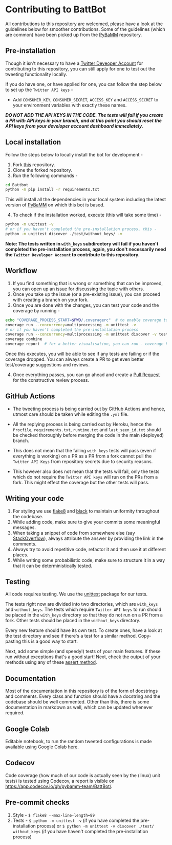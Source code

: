 # Contributing to BattBot

All contributions to this repository are welcomed, please have a look at the guidelines below for smoother contributions.
Some of the guidelines (which are common) have been picked up from the [PyBaMM](https://github.com/pybamm-team/PyBaMM/blob/develop/CONTRIBUTING.md) repository.

## Pre-installation

Though it isn't necessary to have a [Twitter Deveoper Account](https://developer.twitter.com/en/apply-for-access) for contributing to this repository, you can still apply for one to test out the tweeting functionality locally.

If you do have one, or have applied for one, you can follow the step below to set up the `Twitter API keys` -

- Add `CONSUMER_KEY`, `CONSUMER_SECRET`, `ACCESS_KEY` and `ACCESS_SECRET` to your environment variables with exactly these names.

**_DO NOT ADD THE API KEYS IN THE CODE. The tests will fail if you create a PR with API keys in your branch, and at this point you should reset the API keys from your developer account dashboard immediately._**

## Local installation

Follow the steps below to locally install the bot for development -

1. Fork [this](https://github.com/pybamm-team/BattBot) repository.
2. Clone the forked repository.
3. Run the following commands -

```bash
cd Battbot
python -m pip install -r requirements.txt
```

This will install all the dependencies in your local system including the latest version of [PyBaMM](https://github.com/pybamm-team/PyBaMM) on which this bot is based.

4. To check if the installation worked, execute (this will take some time) -

```bash
python -m unittest -v
# or if you haven't completed the pre-installation process, this -
python -m unittest discover ./test/without_keys/ -v
```

**Note: The tests written in `with_keys` subdirectory will fail if you haven't completed the pre-installation process, again, you don't necessarily need the `Twitter Developer Account` to contribute to this repository.**

## Workflow

1. If you find something that is wrong or something that can be improved, you can open up an [issue](https://github.com/pybamm-team/BattBot/issues) for discussing the topic with others.
2. Once you take up the issue (or a pre-existing issue), you can proceed with creating a branch on your fork.
3. Once you are done with the changes, you can test your code and the coverage by running -

```bash
echo "COVERAGE_PROCESS_START=$PWD/.coveragerc"  # to enable coverage to run tests in subprocesses
coverage run --concurrency=multiprocessing -m unittest -v
# or if you haven't completed the pre-installation process
coverage run --concurrency=multiprocessing -m unittest discover -v test/without_keys
coverage combine
coverage report  # for a better visualisation, you can run - coverage html
```

Once this executes, you will be able to see if any tests are failing or if the coverage dropped. You can always create a PR to get even better test/coverage suggestions and reviews.

4. Once everything passes, you can go ahead and create a [Pull Request](https://github.com/pybamm-team/BattBot/pulls) for the constructive review process.

## GitHub Actions

- The tweeting process is being carried out by GitHub Actions and hence, utmost care should be taken while editing the `.yml` file.

- All the replying process is being carried out by Heroku, hence the `Procfile`, `requirements.txt`, `runtime.txt` and `last_seen_id.txt` should be checked thoroughly before merging the code in the main (deployed) branch.

- This does not mean that the failing `with_keys` tests will pass (even if everything is working) on a PR as a PR from a fork cannot pull the `Twitter API Keys` from repository secrets due to security reasons.

- This however also does not mean that the tests will fail, only the tests which do not require the `Twitter API keys` will run on the PRs from a fork. This might effect the coverage but the other tests will pass.

## Writing your code

1. For styling we use [flake8](https://pypi.org/project/flake8/) and [black](https://pypi.org/project/black/) to maintain uniformity throughout the codebase.
2. While adding code, make sure to give your commits some meaningful messages.
3. When taking a snippet of code from somewhere else (say [StackOverflow](https://stackoverflow.com/)), always attribute the answer by providing the link in the comments.
4. Always try to avoid repetitive code, refactor it and then use it at different places.
5. While writing some probabilistic code, make sure to structure it in a way that it can be deterministically tested.

## Testing

All code requires testing. We use the [unittest](https://docs.python.org/3/library/unittest.html) package for our tests.

The tests right now are divided into two directories, which are `with_keys` and `without_keys`. The tests which require `Twitter API keys` to run should be placed in the `with_keys` directory so that they do not run on a PR from a fork. Other tests should be placed in the `without_keys` directory.

Every new feature should have its own test. To create ones, have a look at the test directory and see if there's a test for a similar method. Copy-pasting this is a good way to start.

Next, add some simple (and speedy!) tests of your main features. If these run without exceptions that's a good start! Next, check the output of your methods using any of these [assert method](https://docs.python.org/3.3/library/unittest.html#assert-methods).

## Documentation

Most of the documentation in this repository is of the form of docstrings and comments. Every class and function should have a docstring and the codebase should be well commented. Other than this, there is some documentation in markdown as well, which can be updated whenever required.

## Google Colab

Editable notebook, to run the random tweeted configurations is made available using Google Colab [here](https://colab.research.google.com/github/pybamm-team/BattBot/blob/main/).

## Codecov

Code coverage (how much of our code is actually seen by the (linux) unit tests) is tested using Codecov, a report is visible on https://app.codecov.io/gh/pybamm-team/BattBot/.

## Pre-commit checks

1. Style - `$ flake8 --max-line-length=89`
2. Tests - `$ python -m unittest -v` (if you have completed the pre-installation process) or `$ python -m unittest -v discover ./test/ without_keys` (if you have haven't completed the pre-installation process)
